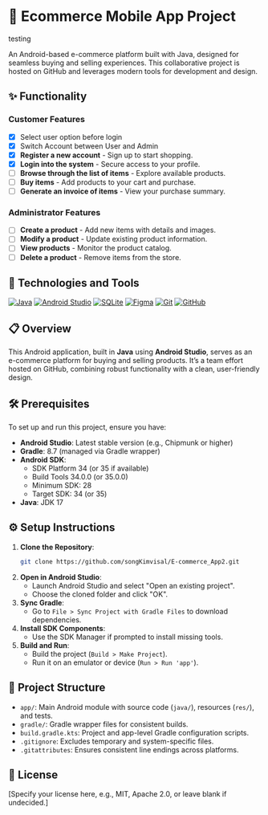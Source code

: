 # 🛒 Ecommerce Mobile App Project

testing

An Android-based e-commerce platform built with Java, designed for seamless buying and selling experiences. This collaborative project is hosted on GitHub and leverages modern tools for development and design.

## ✨ Functionality

### Customer Features
- [x] Select user option before login
- [x] Switch Account between User and Admin
- [x] **Register a new account** - Sign up to start shopping.
- [x] **Login into the system** - Secure access to your profile.
- [ ] **Browse through the list of items** - Explore available products.
- [ ] **Buy items** - Add products to your cart and purchase.
- [ ] **Generate an invoice of items** - View your purchase summary.

### Administrator Features
- [ ] **Create a product** - Add new items with details and images.
- [ ] **Modify a product** - Update existing product information.
- [ ] **View products** - Monitor the product catalog.
- [ ] **Delete a product** - Remove items from the store.

## 🚀 Technologies and Tools

<div>

[![Java](https://img.shields.io/badge/-Java-007396?style=flat-square&logo=java&logoColor=white)](https://www.java.com/)
[![Android Studio](https://img.shields.io/badge/-Android%20Studio-3DDC84?style=flat-square&logo=android-studio&logoColor=white)](https://developer.android.com/studio)
[![SQLite](https://img.shields.io/badge/-SQLite-003B57?style=flat-square&logo=sqlite&logoColor=white)](https://www.sqlite.org/)
[![Figma](https://img.shields.io/badge/-Figma-F24E1E?style=flat-square&logo=figma&logoColor=white)](https://www.figma.com/)
[![Git](https://img.shields.io/badge/-Git-F05032?style=flat-square&logo=git&logoColor=white)](https://git-scm.com/)
[![GitHub](https://img.shields.io/badge/-GitHub-181717?style=flat-square&logo=github&logoColor=white)](https://github.com/)

</div>

## 📋 Overview

This Android application, built in **Java** using **Android Studio**, serves as an e-commerce platform for buying and selling products. It’s a team effort hosted on GitHub, combining robust functionality with a clean, user-friendly design.

## 🛠️ Prerequisites

To set up and run this project, ensure you have:

- **Android Studio**: Latest stable version (e.g., Chipmunk or higher)
- **Gradle**: 8.7 (managed via Gradle wrapper)
- **Android SDK**:
    - SDK Platform 34 (or 35 if available)
    - Build Tools 34.0.0 (or 35.0.0)
    - Minimum SDK: 28
    - Target SDK: 34 (or 35)
- **Java**: JDK 17

## ⚙️ Setup Instructions

1. **Clone the Repository**:
   ```bash
   git clone https://github.com/songKimvisal/E-commerce_App2.git
   ```
2. **Open in Android Studio**:
    - Launch Android Studio and select "Open an existing project".
    - Choose the cloned folder and click "OK".
3. **Sync Gradle**:
    - Go to ```File > Sync Project with Gradle Files``` to download dependencies.
4. **Install SDK Components**:
    - Use the SDK Manager if prompted to install missing tools.
5. **Build and Run**:
    - Build the project (```Build > Make Project```).
    - Run it on an emulator or device (```Run > Run 'app'```).

## 📂 Project Structure

- ```app/```: Main Android module with source code (```java/```), resources (```res/```), and tests.
- ```gradle/```: Gradle wrapper files for consistent builds.
- ```build.gradle.kts```: Project and app-level Gradle configuration scripts.
- ```.gitignore```: Excludes temporary and system-specific files.
- ```.gitattributes```: Ensures consistent line endings across platforms.

## 📜 License

[Specify your license here, e.g., MIT, Apache 2.0, or leave blank if undecided.]
